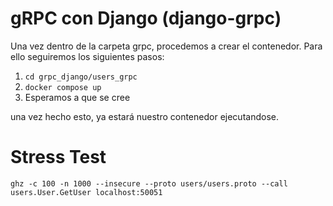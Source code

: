 # gRPC con Django (django-grpc)

Una vez dentro de la carpeta grpc, procedemos a crear el contenedor.
Para ello seguiremos los siguientes pasos:
1. `cd grpc_django/users_grpc`
2. `docker compose up`
3. Esperamos a que se cree

una vez hecho esto, ya estará nuestro contenedor ejecutandose.


# Stress Test

`ghz -c 100 -n 1000 --insecure --proto users/users.proto --call users.User.GetUser localhost:50051`
